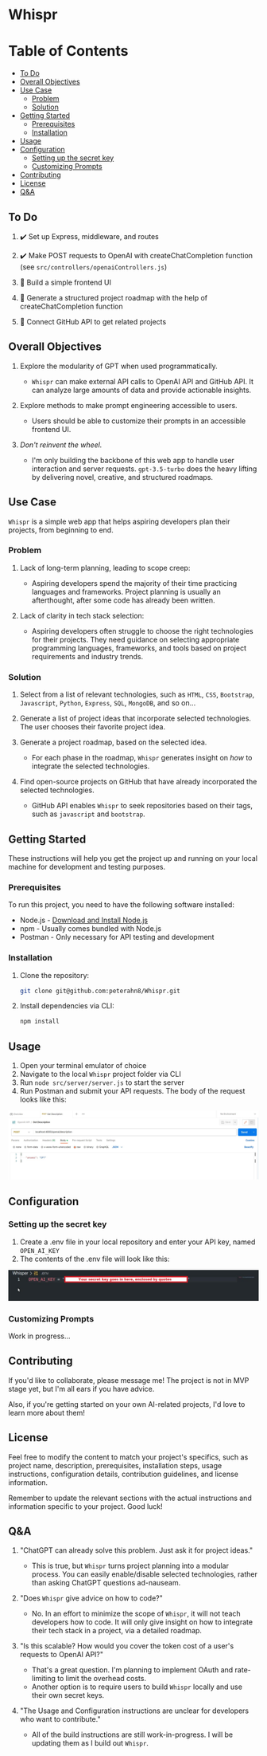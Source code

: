 # Whispr

# Table of Contents

- [To Do](#to-do)
- [Overall Objectives](#overall-objectives)
- [Use Case](#use-case)
  - [Problem](#problem)
  - [Solution](#solution)
- [Getting Started](#getting-started)
  - [Prerequisites](#prerequisites)
  - [Installation](#installation)
- [Usage](#usage)
- [Configuration](#configuration)
  - [Setting up the secret key](#setting-up-the-secret-key)
  - [Customizing Prompts](#customizing-prompts)
- [Contributing](#contributing)
- [License](#license)
- [Q&A](#qa)

## To Do

1. :heavy_check_mark: Set up Express, middleware, and routes

2. :heavy_check_mark: Make POST requests to OpenAI with createChatCompletion function (see `src/controllers/openaiControllers.js`)

3. :construction_worker: Build a simple frontend UI

4. :construction_worker: Generate a structured project roadmap with the help of createChatCompletion function

5. :construction_worker: Connect GitHub API to get related projects

## Overall Objectives

1. Explore the modularity of GPT when used programmatically.

   - `Whispr` can make external API calls to OpenAI API and GitHub API. It can analyze large amounts of data and provide actionable insights.

2. Explore methods to make prompt engineering accessible to users.

   - Users should be able to customize their prompts in an accessible frontend UI.

3. _Don't reinvent the wheel._

   - I'm only building the backbone of this web app to handle user interaction and server requests. `gpt-3.5-turbo` does the heavy lifting by delivering novel, creative, and structured roadmaps.

## Use Case

`Whispr` is a simple web app that helps aspiring developers plan their projects, from beginning to end.

### Problem

1. Lack of long-term planning, leading to scope creep:

   - Aspiring developers spend the majority of their time practicing languages and frameworks. Project planning is usually an afterthought, after some code has already been written.

2. Lack of clarity in tech stack selection:

   - Aspiring developers often struggle to choose the right technologies for their projects. They need guidance on selecting appropriate programming languages, frameworks, and tools based on project requirements and industry trends.

### Solution

1. Select from a list of relevant technologies, such as `HTML`, `CSS`, `Bootstrap`, `Javascript`, `Python`, `Express`, `SQL`, `MongoDB`, and so on...

2. Generate a list of project ideas that incorporate selected technologies. The user chooses their favorite project idea.

3. Generate a project roadmap, based on the selected idea.

   - For each phase in the roadmap, `Whispr` generates insight on _how_ to integrate the selected technologies.

4. Find open-source projects on GitHub that have already incorporated the selected technologies.

   - GitHub API enables `Whispr` to seek repositories based on their tags, such as `javascript` and `bootstrap`.

## Getting Started

These instructions will help you get the project up and running on your local machine for development and testing purposes.

### Prerequisites

To run this project, you need to have the following software installed:

- Node.js - [Download and Install Node.js](https://nodejs.org)
- npm - Usually comes bundled with Node.js
- Postman - Only necessary for API testing and development

### Installation

1. Clone the repository:
   ```bash
   git clone git@github.com:peterahn8/Whispr.git
   ```
2. Install dependencies via CLI:
   ```bash
   npm install
   ```

## Usage

1. Open your terminal emulator of choice
2. Navigate to the local `Whispr` project folder via CLI
3. Run `node src/server/server.js` to start the server
4. Run Postman and submit your API requests. The body of the request looks like this:

![Postman](images/configurePostman.jpg)

## Configuration

### Setting up the secret key

1. Create a .env file in your local repository and enter your API key, named `OPEN_AI_KEY`
2. The contents of the .env file will look like this:

![Secret](images/configureSecretKey.jpg)

### Customizing Prompts

Work in progress...

## Contributing

If you'd like to collaborate, please message me! The project is not in MVP stage yet, but I'm all ears if you have advice.

Also, if you're getting started on your own AI-related projects, I'd love to learn more about them!

## License

Feel free to modify the content to match your project's specifics, such as project name, description, prerequisites, installation steps, usage instructions, configuration details, contribution guidelines, and license information.

Remember to update the relevant sections with the actual instructions and information specific to your project. Good luck!

## Q&A

1. "ChatGPT can already solve this problem. Just ask it for project ideas."

   - This is true, but `Whispr` turns project planning into a modular process. You can easily enable/disable selected technologies, rather than asking ChatGPT questions ad-nauseam.

2. "Does `Whispr` give advice on how to code?"

   - No. In an effort to minimize the scope of `Whispr`, it will not teach developers how to code. It will only give insight on how to integrate their tech stack in a project, via a detailed roadmap.

3. "Is this scalable? How would you cover the token cost of a user's requests to OpenAI API?"

   - That's a great question. I'm planning to implement OAuth and rate-limiting to limit the overhead costs.
   - Another option is to require users to build `Whispr` locally and use their own secret keys.

4. "The Usage and Configuration instructions are unclear for developers who want to contribute."

   - All of the build instructions are still work-in-progress. I will be updating them as I build out `Whispr`.
